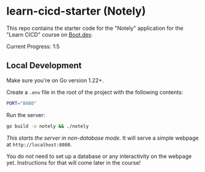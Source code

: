 # learn-cicd-starter (Notely)

This repo contains the starter code for the "Notely" application for the "Learn CICD" course on [Boot.dev](https://boot.dev).

Current Progress: 1:5

## Local Development

Make sure you're on Go version 1.22+.

Create a `.env` file in the root of the project with the following contents:

```bash
PORT="8080"
```

Run the server:

```bash
go build -o notely && ./notely
```

*This starts the server in non-database mode.* It will serve a simple webpage at `http://localhost:8080`.

You do *not* need to set up a database or any interactivity on the webpage yet. Instructions for that will come later in the course!
